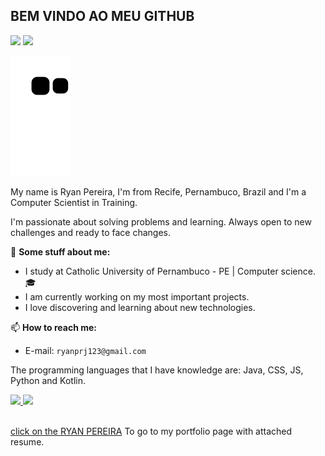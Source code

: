 ## BEM VINDO AO MEU GITHUB

<div>
<p><p></p> 
  <a href="https://instagram.com/ryanpereirax" target="_blank"><img src="https://img.shields.io/badge/-Instagram-%23E4405F?style=for-the-badge&logo=instagram&logoColor=white" target="_blank"></a>
  <a href="https://www.linkedin.com/in/ryanpereirax" target="_blank"><img src="https://img.shields.io/badge/-LinkedIn-%230077B5?style=for-the-badge&logo=linkedin&logoColor=white" target="_blank"></a> 
</p> </div>

![Snake animation](https://github.com/ryanpereirax/ryanpereirax/blob/output/github-contribution-grid-snake.svg)

<p>My name is Ryan Pereira, I'm from Recife, Pernambuco, Brazil and I'm a Computer Scientist in Training.
<p></p>  
<p>I'm passionate about solving problems and learning. Always open to new challenges and ready to face changes.

👦 **Some stuff about me:**
- I study at Catholic University of Pernambuco - PE | Computer science.🎓
- I am currently working on my most important projects.
- I love discovering and learning about new technologies.

📫 **How to reach me:**

- E-mail: `ryanprj123@gmail.com`

The programming languages ​​that I have knowledge are: Java, CSS, JS, Python and Kotlin.</p>

<div>
<a href="https://github.com/ryanpereirax">
<img height="180em" src="https://github-readme-stats.vercel.app/api/top-langs/?username=ryanpereirax&layout=compact&langs_count=7&theme=dracula"/>
<img height="180em" src="https://github-readme-stats.vercel.app/api?username=ryanpereirax&show_icons=true&theme=dracula&include_all_commits=true&count_private=true"/>
</div>
   
<br />  
<p>click on the <a href="https://portfolio-ryan.vercel.app/">RYAN PEREIRA</a> To go to my portfolio page with attached resume.<p/>

